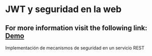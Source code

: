 # JWT y seguridad en la web
## For more information visit the following link: [Demo](https://dannlebeau.github.io/security.github.io/)

Implementación de mecanismos de seguridad en un servicio REST